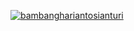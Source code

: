 [![bambanghariantosianturi](https://circleci.com/gh/bambanghariantosianturi/MyAndroidProjectMade.svg?style=svg)](https://circleci.com/gh/bambanghariantosianturi/MyAndroidProjectMade)
